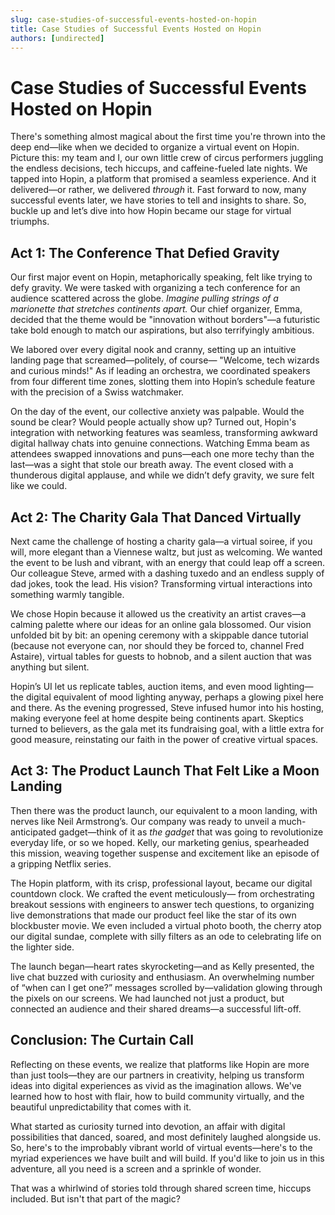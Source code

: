 ```yaml
---
slug: case-studies-of-successful-events-hosted-on-hopin
title: Case Studies of Successful Events Hosted on Hopin
authors: [undirected]
---
```



# Case Studies of Successful Events Hosted on Hopin

There's something almost magical about the first time you're thrown into the deep end—like when we decided to organize a virtual event on Hopin. Picture this: my team and I, our own little crew of circus performers juggling the endless decisions, tech hiccups, and caffeine-fueled late nights. We tapped into Hopin, a platform that promised a seamless experience. And it delivered—or rather, we delivered *through* it. Fast forward to now, many successful events later, we have stories to tell and insights to share. So, buckle up and let’s dive into how Hopin became our stage for virtual triumphs.

## Act 1: The Conference That Defied Gravity

Our first major event on Hopin, metaphorically speaking, felt like trying to defy gravity. We were tasked with organizing a tech conference for an audience scattered across the globe. *Imagine pulling strings of a marionette that stretches continents apart.* Our chief organizer, Emma, decided that the theme would be "innovation without borders"—a futuristic take bold enough to match our aspirations, but also terrifyingly ambitious.

We labored over every digital nook and cranny, setting up an intuitive landing page that screamed—politely, of course— "Welcome, tech wizards and curious minds!" As if leading an orchestra, we coordinated speakers from four different time zones, slotting them into Hopin’s schedule feature with the precision of a Swiss watchmaker.

On the day of the event, our collective anxiety was palpable. Would the sound be clear? Would people actually show up? Turned out, Hopin's integration with networking features was seamless, transforming awkward digital hallway chats into genuine connections. Watching Emma beam as attendees swapped innovations and puns—each one more techy than the last—was a sight that stole our breath away. The event closed with a thunderous digital applause, and while we didn’t defy gravity, we sure felt like we could.

## Act 2: The Charity Gala That Danced Virtually

Next came the challenge of hosting a charity gala—a virtual soiree, if you will, more elegant than a Viennese waltz, but just as welcoming. We wanted the event to be lush and vibrant, with an energy that could leap off a screen. Our colleague Steve, armed with a dashing tuxedo and an endless supply of dad jokes, took the lead. His vision? Transforming virtual interactions into something warmly tangible.

We chose Hopin because it allowed us the creativity an artist craves—a calming palette where our ideas for an online gala blossomed. Our vision unfolded bit by bit: an opening ceremony with a skippable dance tutorial (because not everyone can, nor should they be forced to, channel Fred Astaire), virtual tables for guests to hobnob, and a silent auction that was anything but silent.

Hopin’s UI let us replicate tables, auction items, and even mood lighting—the digital equivalent of mood lighting anyway, perhaps a glowing pixel here and there. As the evening progressed, Steve infused humor into his hosting, making everyone feel at home despite being continents apart. Skeptics turned to believers, as the gala met its fundraising goal, with a little extra for good measure, reinstating our faith in the power of creative virtual spaces.

## Act 3: The Product Launch That Felt Like a Moon Landing

Then there was the product launch, our equivalent to a moon landing, with nerves like Neil Armstrong’s. Our company was ready to unveil a much-anticipated gadget—think of it as *the gadget* that was going to revolutionize everyday life, or so we hoped. Kelly, our marketing genius, spearheaded this mission, weaving together suspense and excitement like an episode of a gripping Netflix series.

The Hopin platform, with its crisp, professional layout, became our digital countdown clock. We crafted the event meticulously— from orchestrating breakout sessions with engineers to answer tech questions, to organizing live demonstrations that made our product feel like the star of its own blockbuster movie. We even included a virtual photo booth, the cherry atop our digital sundae, complete with silly filters as an ode to celebrating life on the lighter side.

The launch began—heart rates skyrocketing—and as Kelly presented, the live chat buzzed with curiosity and enthusiasm. An overwhelming number of “when can I get one?” messages scrolled by—validation glowing through the pixels on our screens. We had launched not just a product, but connected an audience and their shared dreams—a successful lift-off.

## Conclusion: The Curtain Call

Reflecting on these events, we realize that platforms like Hopin are more than just tools—they are our partners in creativity, helping us transform ideas into digital experiences as vivid as the imagination allows. We've learned how to host with flair, how to build community virtually, and the beautiful unpredictability that comes with it. 

What started as curiosity turned into devotion, an affair with digital possibilities that danced, soared, and most definitely laughed alongside us. So, here's to the improbably vibrant world of virtual events—here's to the myriad experiences we have built and will build. If you'd like to join us in this adventure, all you need is a screen and a sprinkle of wonder. 

That was a whirlwind of stories told through shared screen time, hiccups included. But isn't that part of the magic?